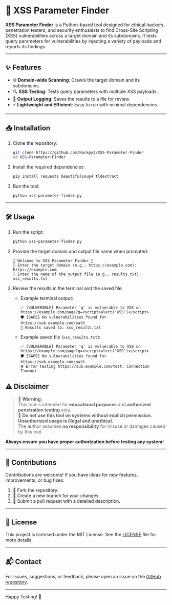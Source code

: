 # 🚀 XSS Parameter Finder  

**XSS Parameter Finder** is a Python-based tool designed for ethical hackers, penetration testers, and security enthusiasts to find Cross-Site Scripting (XSS) vulnerabilities across a target domain and its subdomains. It tests query parameters for vulnerabilities by injecting a variety of payloads and reports its findings.  

---

## ✨ **Features**  

- 🌐 **Domain-wide Scanning**: Crawls the target domain and its subdomains.  
- 🔍 **XSS Testing**: Tests query parameters with multiple XSS payloads.  
- 📂 **Output Logging**: Saves the results to a file for review.  
- ⚡ **Lightweight and Efficient**: Easy to run with minimal dependencies.  

---

## 📥 **Installation**  

1. Clone the repository:  
   ```bash
   git clone https://github.com/Hackpy3/XSS-Parameter-Finder
   cd XSS-Parameter-Finder
   ```  

2. Install the required dependencies:  
   ```bash
   pip install requests beautifulsoup4 tldextract
   ```  

3. Run the tool:  
   ```bash
   python xss-parameter-finder.py
   ```  

---

## 🛠️ **Usage**  

1. Run the script:  
   ```bash
   python xss-parameter-finder.py
   ```  

2. Provide the target domain and output file name when prompted:  
   ```
   🌟 Welcome to XSS Parameter Finder 🌟
   🔗 Enter the target domain (e.g., https://example.com): https://example.com  
   📂 Enter the name of the output file (e.g., results.txt): xss_results.txt  
   ```  

3. Review the results in the terminal and the saved file:  
   - Example terminal output:  
     ```
     ✅ [VULNERABLE] Parameter 'q' is vulnerable to XSS on https://example.com/page?q=<script>alert('XSS')</script>
     🛡️ [SAFE] No vulnerabilities found for https://sub.example.com/path
     📁 Results saved to: xss_results.txt
     ```  

   - Example saved file (`xss_results.txt`):  
     ```
     ✅ [VULNERABLE] Parameter 'q' is vulnerable to XSS on https://example.com/page?q=<script>alert('XSS')</script>
     🛡️ [SAFE] No vulnerabilities found for https://sub.example.com/path
     ❌ Error testing https://sub.example.com/test: Connection Timeout
     ```  


## ⚠️ **Disclaimer**  

> 🚨 **Warning**:  
> This tool is intended for **educational purposes** and **authorized penetration testing** only.  
> 🚫 **Do not use this tool on systems without explicit permission. Unauthorized usage is illegal and unethical.**  
> The author assumes **no responsibility** for misuse or damages caused by this tool.  

**Always ensure you have proper authorization before testing any system!**  

---

## 🤝 **Contributions**  

Contributions are welcome! If you have ideas for new features, improvements, or bug fixes:  

1. 🍴 Fork the repository.  
2. 🌿 Create a new branch for your changes.  
3. 📝 Submit a pull request with a detailed description.  

---

## 📜 **License**  

This project is licensed under the MIT License. See the [LICENSE](LICENSE) file for more details.  

---

## 📬 **Contact**  

For issues, suggestions, or feedback, please open an issue on the [GitHub repository](https://github.com/your-username/xss-parameter-finder/issues).  

---

Happy Testing! 🎯
